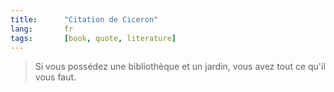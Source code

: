 ```yaml
---
title:      "Citation de Ciceron"
lang:       fr
tags:       [book, quote, literature]
---
```


> Si vous possédez une bibliothèque et un jardin, vous avez tout ce qu'il vous faut.
